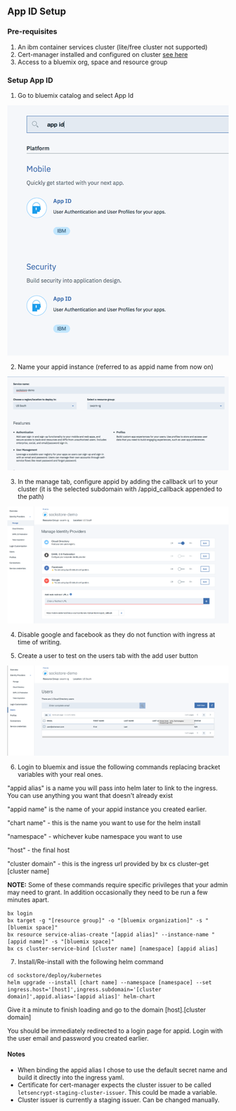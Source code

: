## App ID Setup

### Pre-requisites

1. An ibm container services cluster (lite/free cluster not supported)
2. Cert-manager installed and configured on cluster [see here](../cert-manager/README.md)
3. Access to a bluemix org, space and resource group

### Setup App ID

1. Go to bluemix catalog and select App Id

![App ID Catalog](appid.png) 

2. Name your appid instance (referred to as appid name from now on)

![Name App Id](nameappid.png)

3. In the manage tab, configure appid by adding the callback url to your cluster (it is the selected subdomain with /appid_callback appended to the path)

![Configure App Id](callback.png)

4. Disable google and facebook as they do not function with ingress at time of writing.

5. Create a user to test on the users tab with the add user button

![Create App Id User](appiduser.png)

6. Login to bluemix and issue the following commands replacing bracket variables with your real ones.

"appid alias" is a name you will pass into helm later to link to the ingress. You can use anything you want that doesn't already exist

"appid name" is the name of your appid instance you created earlier.

"chart name" - this is the name you want to use for the helm install

"namespace" - whichever kube namespace you want to use

"host" - the final host

"cluster domain" - this is the ingress url provided by bx cs cluster-get [cluster name]

**NOTE:** Some of these commands require specific privileges that your admin may need to grant. In addition occasionally they need to be run a few minutes apart.

```
bx login
bx target -g "[resource group]" -o "[bluemix organization]" -s "[bluemix space]"
bx resource service-alias-create "[appid alias]" --instance-name "[appid name]" -s "[bluemix space]"
bx cs cluster-service-bind [cluster name] [namespace] [appid alias]
```

7. Install/Re-install with the following helm command

```
cd sockstore/deploy/kubernetes
helm upgrade --install [chart name] --namespace [namespace] --set ingress.host='[host]',ingress.subdomain='[cluster domain]',appid.alias='[appid alias]' helm-chart
```

Give it a minute to finish loading and go to the domain [host].[cluster domain]

You should be immediately redirected to a login page for appid. Login with the user email and password you created earlier. 

#### Notes

* When binding the appid alias I chose to use the default secret name and build it directly into the ingress yaml.
* Certificate for cert-manager expects the cluster issuer to be called `letsencrypt-staging-cluster-issuer`. This could be made a variable.
* Cluster issuer is currently a staging issuer. Can be changed manually.